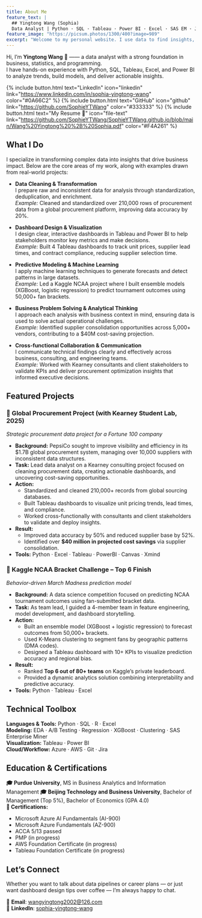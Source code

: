 ```yaml
---
title: About Me
feature_text: |
  ## Yingtong Wang (Sophia)
  Data Analyst | Python · SQL · Tableau · Power BI · Excel · SAS EM · Jira
feature_image: "https://picsum.photos/1300/400?image=989"
excerpt: "Welcome to my personal website. I use data to find insights, solve problems, and communicate value through clean, impactful visuals."
---
```


Hi, I’m **Yingtong Wang** 👋 —— a data analyst with a strong foundation in business, statistics, and programming.  
I have hands-on experience with Python, SQL, Tableau, Excel, and Power BI to analyze trends, build models, and deliver actionable insights.

{% include button.html text="LinkedIn" icon="linkedin" link="https://www.linkedin.com/in/sophia-yingtong-wang" color="#0A66C2" %}     {% include button.html text="GitHub" icon="github" link="https://github.com/SophieYTWang" color="#333333" %}     {% include button.html text="My Resume 📄" icon="file-text" link="https://github.com/SophieYTWang/SophieYTWang.github.io/blob/main/Wang%20Yingtong%20%2B%20Sophia.pdf" color="#F4A261" %}

## What I Do

I specialize in transforming complex data into insights that drive business impact. Below are the core areas of my work, along with examples drawn from real-world projects:

- **Data Cleaning & Transformation**  
  I prepare raw and inconsistent data for analysis through standardization, deduplication, and enrichment.  
  *Example:* Cleaned and standardized over 210,000 rows of procurement data from a global procurement platform, improving data accuracy by 20%.

- **Dashboard Design & Visualization**  
  I design clear, interactive dashboards in Tableau and Power BI to help stakeholders monitor key metrics and make decisions.  
  *Example:* Built 4 Tableau dashboards to track unit prices, supplier lead times, and contract compliance, reducing supplier selection time.

- **Predictive Modeling & Machine Learning**  
  I apply machine learning techniques to generate forecasts and detect patterns in large datasets.  
  *Example:* Led a Kaggle NCAA project where I built ensemble models (XGBoost, logistic regression) to predict tournament outcomes using 50,000+ fan brackets.

- **Business Problem Solving & Analytical Thinking**  
  I approach each analysis with business context in mind, ensuring data is used to solve actual operational challenges.  
  *Example:* Identified supplier consolidation opportunities across 5,000+ vendors, contributing to a $40M cost-saving projection.

- **Cross-functional Collaboration & Communication**  
  I communicate technical findings clearly and effectively across business, consulting, and engineering teams.  
  *Example:* Worked with Kearney consultants and client stakeholders to validate KPIs and deliver procurement optimization insights that informed executive decisions.

## Featured Projects

### 🔸 Global Procurement Project (with Kearney Student Lab, 2025) 
*Strategic procurement data project for a Fortune 100 company*

- **Background:** PepsiCo sought to improve visibility and efficiency in its $1.7B global procurement system, managing over 10,000 suppliers with inconsistent data structures.
- **Task:** Lead data analyst on a Kearney consulting project focused on cleaning procurement data, creating actionable dashboards, and uncovering cost-saving opportunities.
- **Action:**  
  - Standardized and cleaned 210,000+ records from global sourcing databases.
  - Built Tableau dashboards to visualize unit pricing trends, lead times, and compliance.
  - Worked cross-functionally with consultants and client stakeholders to validate and deploy insights.
- **Result:**  
  - Improved data accuracy by 50% and reduced supplier base by 52%.
  - Identified over **$40 million in projected cost savings** via supplier consolidation.
- **Tools:** Python · Excel · Tableau · PowerBI · Canvas · Xmind


### 🔸 Kaggle NCAA Bracket Challenge – Top 6 Finish 
*Behavior-driven March Madness prediction model*

- **Background:** A data science competition focused on predicting NCAA tournament outcomes using fan-submitted bracket data.
- **Task:** As team lead, I guided a 4-member team in feature engineering, model development, and dashboard storytelling.
- **Action:**  
  - Built an ensemble model (XGBoost + logistic regression) to forecast outcomes from 50,000+ brackets.
  - Used K-Means clustering to segment fans by geographic patterns (DMA codes).
  - Designed a Tableau dashboard with 10+ KPIs to visualize prediction accuracy and regional bias.
- **Result:**  
  - Ranked **Top 6 out of 80+ teams** on Kaggle’s private leaderboard.
  - Provided a dynamic analytics solution combining interpretability and predictive accuracy.
- **Tools:** Python · Tableau · Excel

## Technical Toolbox

**Languages & Tools:** Python · SQL · R · Excel   
**Modeling:** EDA · A/B Testing · Regression · XGBoost · Clustering · SAS Enterprise Miner  
**Visualization:** Tableau · Power BI  
**Cloud/Workflow:** Azure · AWS · Git · Jira

## Education & Certifications

**🎓 Purdue University**, MS in Business Analytics and Information Management 
**🎓 Beijing Technology and Business University**, Bachelor of Management (Top 5%), Bachelor of Economics (GPA 4.0)  
**📜 Certifications:**  
- Microsoft Azure AI Fundamentals (AI-900)  
- Microsoft Azure Fundamentals (AZ-900)  
- ACCA 5/13 passed
- PMP (in progress)
- AWS Foundation Certificate (in progress)
- Tableau Foundation Certificate (in progress)

## Let’s Connect

Whether you want to talk about data pipelines or career plans — or just want dashboard design tips over coffee — I’m always happy to chat.

📧 **Email**: wangyingtong2002@126.com  
🔗 **LinkedIn**: [sophia-yingtong-wang](https://www.linkedin.com/in/sophia-yingtong-wang)
